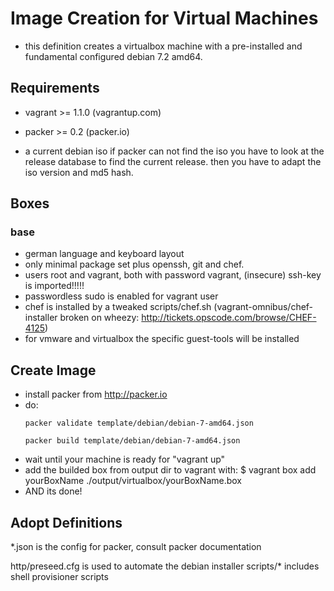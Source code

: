 # Image Creation for Virtual Machines

* this definition creates a virtualbox machine with a pre-installed and fundamental configured debian 7.2 amd64.

## Requirements

* vagrant >= 1.1.0  (vagrantup.com)
* packer >= 0.2 (packer.io)

* a current debian iso
  if packer can not find the iso you have to look at the release database to find the current release. then you have to adapt the iso version and md5 hash.

## Boxes

### base

* german language and keyboard layout
* only minimal package set plus openssh, git and chef.
* users root and vagrant, both with password vagrant, (insecure) ssh-key is imported!!!!!
* passwordless sudo is enabled for vagrant user
* chef is installed by a tweaked scripts/chef.sh (vagrant-omnibus/chef-installer broken on wheezy: http://tickets.opscode.com/browse/CHEF-4125)
* for vmware and virtualbox the specific guest-tools will be installed


## Create Image

* install packer from http://packer.io
* do:
    ```
    packer validate template/debian/debian-7-amd64.json
    ```
    ```
    packer build template/debian/debian-7-amd64.json
    ```
* wait until your machine is ready for "vagrant up"
* add the builded box from output dir to vagrant with:
    $ vagrant box add yourBoxName ./output/virtualbox/yourBoxName.box
* AND its done!


## Adopt Definitions


*.json is the config for packer, consult packer documentation

http/preseed.cfg is used to automate the debian installer
scripts/* includes shell provisioner scripts
